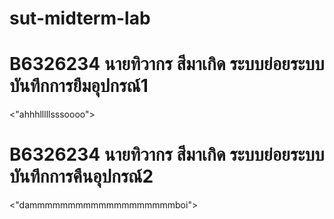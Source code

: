 # sut-midterm-lab
# B6326234 นายทิวากร สีมาเกิด ระบบย่อยระบบบันทึกการยืมอุปกรณ์1
<"ahhhlllllsssoooo">
# B6326234 นายทิวากร สีมาเกิด ระบบย่อยระบบบันทึกการคืนอุปกรณ์2
<"dammmmmmmmmmmmmmmmmmmboi">